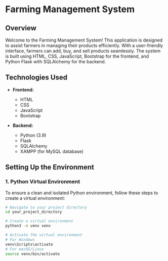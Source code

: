 # Farming Management System

## Overview
Welcome to the Farming Management System! This application is designed to assist farmers in managing their products efficiently. With a user-friendly interface, farmers can add, buy, and sell products seamlessly. The system is built using HTML, CSS, JavaScript, Bootstrap for the frontend, and Python Flask with SQLAlchemy for the backend.

## Technologies Used
- **Frontend:**
  - HTML
  - CSS
  - JavaScript
  - Bootstrap

- **Backend:**
  - Python (3.9)
  - Flask
  - SQLAlchemy
  - XAMPP (for MySQL database)

## Setting Up the Environment

### 1. Python Virtual Environment
To ensure a clean and isolated Python environment, follow these steps to create a virtual environment:

```bash
# Navigate to your project directory
cd your_project_directory

# Create a virtual environment
python3 -m venv venv

# Activate the virtual environment
# For Windows
venv\Scripts\activate
# For macOS/Linux
source venv/bin/activate
